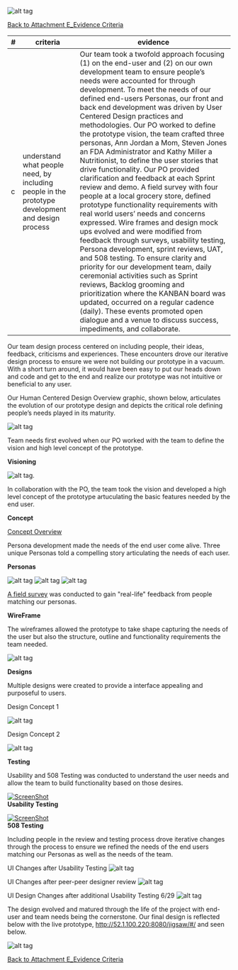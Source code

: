 ![alt tag](https://github.com/AccentureFed/18FRFQ-Response/raw/master/process-documentation/agile-process-photos/response-images/proposal-header.png)

[Back to Attachment E_Evidence Criteria](https://github.com/AccentureFed/18FRFQ-Response/blob/master/process-documentation/evidence/README.md)

|#|criteria|evidence|
|-------|---------------|------------------|
|c|understand what people need, by including people in the prototype development and design process |Our team took a twofold approach focusing (1) on the end-user and (2) on our own development team to ensure people’s needs were accounted for through development.  To meet the needs of our defined end-users Personas, our front and back end development was driven by User Centered Design practices and methodologies. Our PO worked to define the prototype vision, the team crafted three personas, Ann Jordan a Mom, Steven Jones an FDA Administrator and Kathy Miller a Nutritionist, to define the user stories that drive functionality. Our PO provided clarification and feedback at each Sprint review and demo.  A field survey with four people at a local grocery store, defined prototype functionality requirements with real world users’ needs and concerns expressed.  Wire frames and design mock ups evolved and were modified from feedback through surveys, usability testing, Persona development, sprint reviews, UAT, and 508 testing. To ensure clarity and priority for our development team, daily ceremonial activities such as Sprint reviews, Backlog grooming and prioritization where the KANBAN board was updated, occurred on a regular cadence (daily).  These events promoted open dialogue and a venue to discuss success, impediments, and collaborate. |

Our team design process centered on including people, their ideas, feedback, criticisms and experiences.  These encounters drove our iterative design process to ensure we were not building our prototype in a vacuum. With a short turn around, it would have been easy to put our heads down and code and get to the end and realize our prototype was not intuitive or beneficial to any user.

Our Human Centered Design Overview graphic, shown below, articulates the evolution of our prototype design and depicts the critical role defining people’s needs played in its maturity.

![alt tag](https://github.com/AccentureFed/18FRFQ-Response/blob/master/process-documentation/user-centric-design/design_evolution_images/UCD-Process-for-8F_2.jpg?raw=true)


Team needs first evolved when our PO worked with the team to define the vision and high level concept of the prototype.

**Visioning**

![alt tag](https://github.com/AccentureFed/18FRFQ-Response/blob/master/process-documentation/agile-process-photos/process-photos/brainstorm%20(added%206.23.2015).png?raw=true).

In collaboration with the PO, the team took the vision and developed a high level concept of the prototype artuculating the basic features needed by the end user.

**Concept**

<a href="https://github.com/AccentureFed/18FRFQ-Response/blob/master/process-documentation/user-centric-design/Concept%20%E2%80%93%20Develop%20a%20tool%20that%20will%20utilize%20the%20FDA.pdf" target="_blank">Concept Overview</a>

Persona development made the needs of the end user come alive.  Three unique Personas told a compelling story articulating the needs of each user.

**Personas** 

![alt tag](https://github.com/AccentureFed/18FRFQ-Response/blob/master/process-documentation/user-centric-design/design_evolution_images/Persona1.jpg?raw=true)
![alt tag](https://github.com/AccentureFed/18FRFQ-Response/blob/master/process-documentation/user-centric-design/design_evolution_images/Persona2.jpg?raw=true)
![alt tag](https://github.com/AccentureFed/18FRFQ-Response/blob/master/process-documentation/user-centric-design/design_evolution_images/Persona3.jpg?raw=true)

<a href="https://github.com/AccentureFed/18FRFQ-Response/blob/master/process-documentation/user-centric-design/User%20Survey/18F%20Survey.csv" target="_blank" >A field survey</a> was conducted to gain "real-life" feedback from people matching our personas.

**WireFrame**

The wireframes allowed the prototype to take shape capturing the needs of the user but also the structure, outline and functionality requirements the team needed. 

![alt tag](https://github.com/AccentureFed/18FRFQ-Response/blob/master/process-documentation/agile-process-photos/process-photos/wireframe%20%28added%206.23%29.png)

**Designs**

Multiple designs were created to provide a interface appealing and purposeful to users.

Design Concept 1

![alt tag](https://github.com/AccentureFed/18FRFQ-Response/blob/master/process-documentation/user-centric-design/design_evolution_images/Evo_3.jpg?raw=true)

Design Concept 2

![alt tag](https://github.com/AccentureFed/18FRFQ-Response/blob/master/process-documentation/user-centric-design/design_evolution_images/Evo_4.jpg?raw=true)

**Testing**

Usability and 508 Testing was conducted to understand the user needs and allow the team to build functionality based on those desires.

<a href="https://vimeo.com/132240054" target="_blank">![ScreenShot](https://github.com/AccentureFed/18FRFQ-Response/blob/master/process-documentation/testing-screenshots/alison-usability.png?raw=true) </a> 
<br>
**Usability Testing**
<br>

<a href="https://vimeo.com/132240055" target="_blank">![ScreenShot](https://github.com/AccentureFed/18FRFQ-Response/blob/master/process-documentation/testing-screenshots/508-testing.png)</a><br>
**508 Testing**
<br>

Including people in the review and testing process drove iterative changes through the process to ensure we refined the needs of the end users matching our Personas as well as the needs of the team.

UI Changes after Usability Testing
![alt tag](https://github.com/AccentureFed/18FRFQ-Response/blob/master/process-documentation/user-centric-design/design_evolution_images/Evo_12.jpg?raw=true)

UI Changes after peer-peer designer review
![alt tag](https://github.com/AccentureFed/18FRFQ-Response/blob/master/process-documentation/user-centric-design/design_evolution_images/Evo_10.jpg?raw=true)

UI Design Changes after additional Usability Testing 6/29
![alt tag](https://github.com/AccentureFed/18FRFQ-Response/blob/master/process-documentation/user-centric-design/design_evolution_images/Evo_17.jpg?raw=true)

The design evolved and matured through the life of the project with end-user and team needs being the cornerstone. Our final design is reflected below with the live prototype, http://52.1.100.220:8080/jigsaw/#/ and seen below.

![alt tag](https://github.com/AccentureFed/18FRFQ-Response/blob/master/process-documentation/user-centric-design/design_evolution_images/Evo_16.jpg?raw=true)


[Back to Attachment E_Evidence Criteria](https://github.com/AccentureFed/18FRFQ-Response/blob/master/process-documentation/evidence/README.md)

